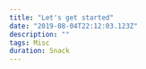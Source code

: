 ```yaml
---
title: "Let's get started"
date: "2019-08-04T22:12:03.123Z"
description: ""
tags: Misc
duration: Snack
---
```


